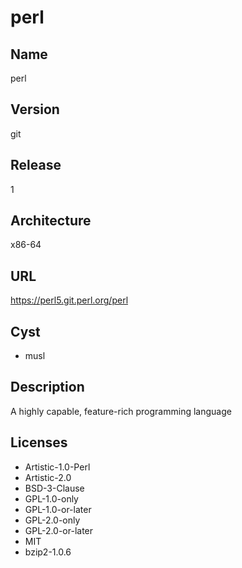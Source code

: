 # perl

## Name
perl

## Version
git

## Release
1

## Architecture
x86-64

## URL
https://perl5.git.perl.org/perl

## Cyst
* musl

## Description
A highly capable, feature-rich programming language

## Licenses
* Artistic-1.0-Perl
* Artistic-2.0
* BSD-3-Clause
* GPL-1.0-only
* GPL-1.0-or-later
* GPL-2.0-only
* GPL-2.0-or-later
* MIT
* bzip2-1.0.6

